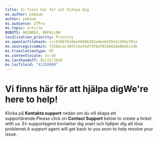 ```yaml
---
title: Vi finns här för att hjälpa dig
ms.author: pebaum
author: pebaum
ms.audience: ITPro
ms.topic: article
ROBOTS: NOINDEX, NOFOLLOW
localization_priority: Priority
ms.openlocfilehash: cccbf8bfb10ee50896382e4ee64d5e51302ef01e
ms.sourcegitcommit: 75262cac10d7cba34d74fbef0356818e0bd6c14b
ms.translationtype: HT
ms.contentlocale: sv-SE
ms.lasthandoff: 01/22/2020
ms.locfileid: "41258980"
---
```

# <a name="were-here-to-help"></a><span data-ttu-id="3cd62-102">Vi finns här för att hjälpa dig</span><span class="sxs-lookup"><span data-stu-id="3cd62-102">We're here to help!</span></span>

<span data-ttu-id="3cd62-103">Klicka på **Kontakta support** nedan om du vill skapa ett supportärende.</span><span class="sxs-lookup"><span data-stu-id="3cd62-103">Please click on **Contact Support** below to create a ticket with us.</span></span> <span data-ttu-id="3cd62-104">En supportagent kontaktar dig snart och hjälper dig att lösa problemet.</span><span class="sxs-lookup"><span data-stu-id="3cd62-104">A support agent will get back to you soon to help resolve your issue.</span></span>